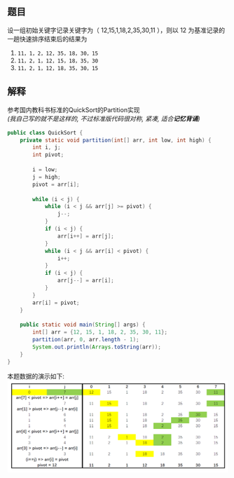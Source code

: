 
## 题目
设一组初始关键字记录关键字为（ 12,15,1,18,2,35,30,11 ），则以 12 为基准记录的一趟快速排序结束后的结果为  
1. `11，1，2，12，35，18，30，15`
2. `11，2，1，12，15，18，35，30`
3. `11，2，1，12，18，35，30，15`

## 解释
参考国内教科书标准的QuickSort的Partition实现  
*(我自己写的就不是这样的, 不过标准版代码很对称, 紧凑, 适合**记忆背诵**)*
```java
public class QuickSort {
    private static void partition(int[] arr, int low, int high) {
        int i, j;
        int pivot;

        i = low;
        j = high;
        pivot = arr[i];

        while (i < j) {
            while (i < j && arr[j] >= pivot) {
                j--;
            }
            if (i < j) {
                arr[i++] = arr[j];
            }
            while (i < j && arr[i] < pivot) {
                i++;
            }
            if (i < j) {
                arr[j--] = arr[i];
            }
        }
        arr[i] = pivot;
    }

    public static void main(String[] args) {
        int[] arr = {12, 15, 1, 18, 2, 35, 30, 11};
        partition(arr, 0, arr.length - 1);
        System.out.println(Arrays.toString(arr));
    }
}
```

本题数据的演示如下:  
![partition-demo.png](./教科书的QuickSort/partition-demo.png)  
